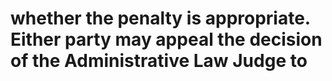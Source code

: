# whether the penalty is appropriate. Either party may appeal the decision of the Administrative Law Judge to